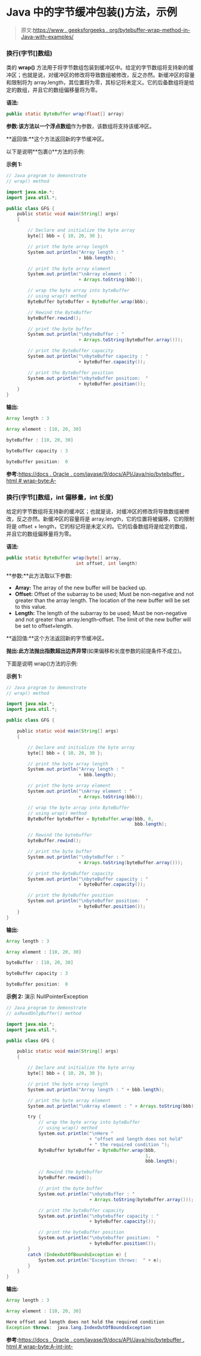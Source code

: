 # Java 中的字节缓冲包装()方法，示例

> 原文:[https://www . geeksforgeeks . org/bytebuffer-wrap-method-in-Java-with-examples/](https://www.geeksforgeeks.org/bytebuffer-wrap-method-in-java-with-examples/)

### 换行(字节[]数组)

类的 **wrap()** 方法用于将字节数组包装到缓冲区中。给定的字节数组将支持新的缓冲区；也就是说，对缓冲区的修改将导致数组被修改，反之亦然。新缓冲区的容量和限制将为 array.length，其位置将为零，其标记将未定义。它的后备数组将是给定的数组，并且它的数组偏移量将为零。

**语法:**

```java
public static ByteBuffer wrap(float[] array)
```

**参数:**该方法以一个浮点**数组**作为参数，该数组将支持该缓冲区。

**返回值:**这个方法返回新的字节缓冲区。

以下是说明**包裹()**方法的示例:

**示例 1:**

```java
// Java program to demonstrate
// wrap() method

import java.nio.*;
import java.util.*;

public class GFG {
    public static void main(String[] args)
    {

        // Declare and initialize the byte array
        byte[] bbb = { 10, 20, 30 };

        // print the byte array length
        System.out.println("Array length : "
                           + bbb.length);

        // print the byte array element
        System.out.println("\nArray element : "
                           + Arrays.toString(bbb));

        // wrap the byte array into byteBuffer
        // using wrap() method
        ByteBuffer byteBuffer = ByteBuffer.wrap(bbb);

        // Rewind the ByteBuffer
        byteBuffer.rewind();

        // print the byte buffer
        System.out.println("\nbyteBuffer : "
                           + Arrays.toString(byteBuffer.array()));

        // print the ByteBuffer capacity
        System.out.println("\nbyteBuffer capacity : "
                           + byteBuffer.capacity());

        // print the ByteBuffer position
        System.out.println("\nbyteBuffer position:  "
                           + byteBuffer.position());
    }
}
```

**输出:**

```java
Array length : 3

Array element : [10, 20, 30]

byteBuffer : [10, 20, 30]

byteBuffer capacity : 3

byteBuffer position:  0

```

**参考:**[https://docs . Oracle . com/javase/9/docs/API/Java/nio/bytebuffer . html # wrap-byte:A-](https://docs.oracle.com/javase/9/docs/api/java/nio/ByteBuffer.html#wrap-byte:A-)

### 换行(字节[]数组，int 偏移量，int 长度)

给定的字节数组将支持新的缓冲区；也就是说，对缓冲区的修改将导致数组被修改，反之亦然。新缓冲区的容量将是 array.length，它的位置将被偏移，它的限制将是 offset + length，它的标记将是未定义的。它的后备数组将是给定的数组，并且它的数组偏移量将为零。

**语法:**

```java
public static ByteBuffer wrap(byte[] array, 
                          int offset, int length)
```

**参数:**此方法取以下参数:

*   **Array:** The array of the new buffer will be backed up.
*   **Offset:** Offset of the subarray to be used; Must be non-negative and not greater than the array length. The location of the new buffer will be set to this value.
*   **Length:** The length of the subarray to be used; Must be non-negative and not greater than array.length–offset. The limit of the new buffer will be set to offset+length.

**返回值:**这个方法返回新的字节缓冲区。

**抛出:**此方法抛出**指数超出边界异常**(如果偏移和长度参数的前提条件不成立)。

下面是说明 wrap()方法的示例:

**示例 1:**

```java
// Java program to demonstrate
// wrap() method

import java.nio.*;
import java.util.*;

public class GFG {

    public static void main(String[] args)
    {

        // Declare and initialize the byte array
        byte[] bbb = { 10, 20, 30 };

        // print the byte array length
        System.out.println("Array length : "
                           + bbb.length);

        // print the byte array element
        System.out.println("\nArray element : "
                           + Arrays.toString(bbb));

        // wrap the byte array into ByteBuffer
        // using wrap() method
        ByteBuffer byteBuffer = ByteBuffer.wrap(bbb, 0,
                                                bbb.length);

        // Rewind the bytebuffer
        byteBuffer.rewind();

        // print the byte buffer
        System.out.println("\nbyteBuffer : "
                           + Arrays.toString(byteBuffer.array()));

        // print the ByteBuffer capacity
        System.out.println("\nbyteBuffer capacity : "
                           + byteBuffer.capacity());

        // print the ByteBuffer position
        System.out.println("\nbyteBuffer position:  "
                           + byteBuffer.position());
    }
}
```

**输出:**

```java
Array length : 3

Array element : [10, 20, 30]

byteBuffer : [10, 20, 30]

byteBuffer capacity : 3

byteBuffer position:  0

```

**示例 2:** 演示 NullPointerException

```java
// Java program to demonstrate
// asReadOnlyBuffer() method

import java.nio.*;
import java.util.*;

public class GFG {

    public static void main(String[] args)
    {

        // Declare and initialize the byte array
        byte[] bbb = { 10, 20, 30 };

        // print the byte array length
        System.out.println("Array length : " + bbb.length);

        // print the byte array element
        System.out.println("\nArray element : " + Arrays.toString(bbb));

        try {
            // wrap the byte array into byteBuffer
            // using wrap() method
            System.out.println("\nHere "
                               + "offset and length does not hold"
                               + " the required condition ");
            ByteBuffer byteBuffer = ByteBuffer.wrap(bbb,
                                                    1,
                                                    bbb.length);

            // Rewind the bytebuffer
            byteBuffer.rewind();

            // print the byte buffer
            System.out.println("\nbyteBuffer : "
                               + Arrays.toString(byteBuffer.array()));

            // print the byteBuffer capacity
            System.out.println("\nbytebuffer capacity : "
                               + byteBuffer.capacity());

            // print the byteBuffer position
            System.out.println("\nbytebuffer position:  "
                               + byteBuffer.position());
        }
        catch (IndexOutOfBoundsException e) {
            System.out.println("Exception throws:  " + e);
        }
    }
}
```

**输出:**

```java
Array length : 3

Array element : [10, 20, 30]

Here offset and length does not hold the required condition 
Exception throws:  java.lang.IndexOutOfBoundsException

```

**参考:**[https://docs . Oracle . com/javase/9/docs/API/Java/nio/bytebuffer . html # wrap-byte:A-int-int-](https://docs.oracle.com/javase/9/docs/api/java/nio/ByteBuffer.html#wrap-byte:A-int-int-)